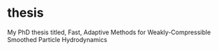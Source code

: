 # thesis
My PhD thesis titled, Fast, Adaptive Methods for Weakly-Compressible Smoothed Particle Hydrodynamics
